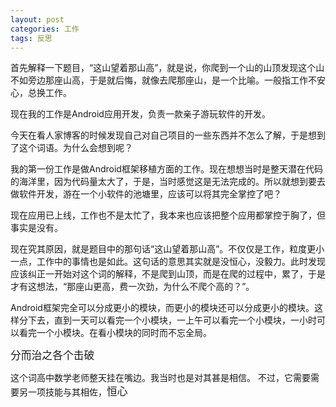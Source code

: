 ```yaml
---
layout: post
categories: 工作
tags: 反思
---
```


首先解释一下题目，“这山望着那山高”，就是说，你爬到一个山的山顶发现这个山不如旁边那座山高，于是就后悔，就像去爬那座山，是一个比喻。一般指工作不安心，总换工作。

现在我的工作是Android应用开发，负责一款亲子游玩软件的开发。

今天在看人家博客的时候发现自己对自己项目的一些东西并不怎么了解，于是想到了这个词语。为什么会想到呢？

我的第一份工作是做Android框架移植方面的工作。现在想想当时是整天潜在代码的海洋里，因为代码量太大了，于是，当时感觉这是无法完成的。所以就想到要去做软件开发，游在一个小软件的池塘里，应该可以将其完全掌控了吧？  

现在应用已上线，工作也不是太忙了，我本来也应该把整个应用都掌控于胸了，但事实是没有。

现在究其原因，就是题目中的那句话“这山望着那山高”。不仅仅是工作，粒度更小一点，工作中的事情也是如此。这句话的意思其实就是没恒心，没毅力。此时发现应该纠正一开始对这个词的解释，不是爬到山顶，而是在爬的过程中，累了，于是才有这想法，“那座山更高，费一次劲，为什么不爬个高的？”。  

Android框架完全可以分成更小的模块，而更小的模块还可以分成更小的模块。这样分下去，直到一天可以看完一个小模块，一上午可以看完一个小模块，一小时可以看完一个小模块。在看小模块的同时而不忘全局。  

<big>分而治之各个击破</big>

这个词高中数学老师整天挂在嘴边。我当时也是对其甚是相信。
不过，它需要需要另一项技能与其相佐，<big>恒心</big>

